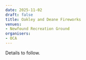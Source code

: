 ```yaml
---
date: 2025-11-02
draft: false
title: Oakley and Deane Fireworks
venues:
- Newfound Recreation Ground
organisers:
- OCA
---
```


Details to follow.